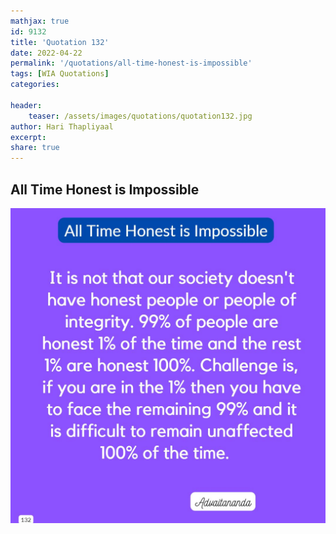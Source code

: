 ```yaml
---
mathjax: true
id: 9132
title: 'Quotation 132'
date: 2022-04-22
permalink: '/quotations/all-time-honest-is-impossible'
tags: [WIA Quotations] 
categories: 

header:
    teaser: /assets/images/quotations/quotation132.jpg
author: Hari Thapliyaal 
excerpt:
share: true 
---
```


## All Time Honest is Impossible

![All Time Honest is Impossible](/assets/images/quotations/quotation132.jpg)
